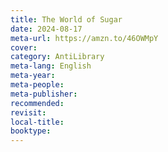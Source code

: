 ```yaml
---
title: The World of Sugar
date: 2024-08-17
meta-url: https://amzn.to/46OWMpY
cover: 
category: AntiLibrary
meta-lang: English
meta-year: 
meta-people: 
meta-publisher: 
recommended: 
revisit: 
local-title: 
booktype:
---
```

